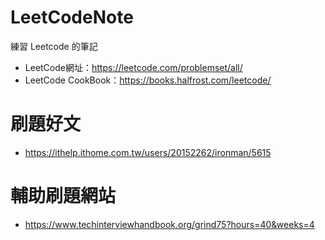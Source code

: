 # LeetCodeNote
練習 Leetcode 的筆記

* LeetCode網址：https://leetcode.com/problemset/all/
* LeetCode CookBook：https://books.halfrost.com/leetcode/

# 刷題好文
- https://ithelp.ithome.com.tw/users/20152262/ironman/5615

# 輔助刷題網站
- https://www.techinterviewhandbook.org/grind75?hours=40&weeks=4